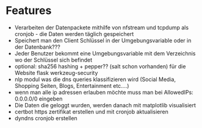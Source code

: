 # Features

- Verarbeiten der Datenpackete mithilfe von nfstream und tcpdump als cronjob - die Daten werden täglich gespeichert
- Speichert man den Client Schlüssel in der Umgebungsvariable oder in der Datenbank??? 
- Jeder Benutzer bekommt eine Umgebungsvariable mit dem Verzeichnis wo der Schlüssel sich befindet
- optional: sha256 hashing + pepper?? (salt schon vorhanden) für die Website flask werkzeug-security
- nlp modul was die dns queries klassifizieren wird (Social Media, Shopping Seiten, Blogs, Entertainment etc....)
- wenn man alle ip adressen erlauben möchte muss man bei AllowedIPs: 0.0.0.0/0 eingeben
- Die Daten die geloggt wurden, werden danach mit matplotlib visualisiert
- certbot https zertifikat erstellen und mit cronjob aktualisieren
- dyndns cronjob erstellen 

